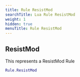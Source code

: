 ```yaml
---
title: Rule ResistMod
searchTitle: Lua Rule ResistMod
weight: 1
hidden: true
menuTitle: Rule ResistMod
---
```

## ResistMod

This represents a ResistMod Rule
```lua
Rule.ResistMod
```